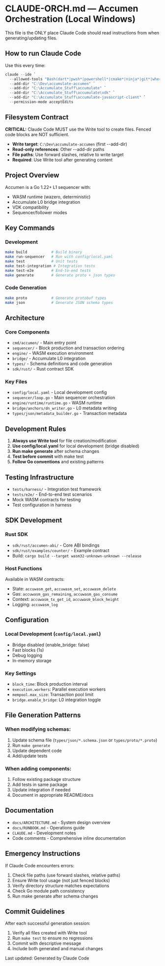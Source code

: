 # CLAUDE-ORCH.md — Accumen Orchestration (Local Windows)

This file is the ONLY place Claude Code should read instructions from when generating/updating files.

## How to run Claude Code

Use this every time:
```powershell
claude --ide `
  --allowed-tools "Bash(dart*|pwsh*|powershell*|cmake*|ninja*|git*|where*|cmd*|dumpbin*), Read, Write, Edit" `
  --add-dir "C:\Dev\accumulate-accumen" `
  --add-dir "C:\Accumulate_Stuff\accumulate" `
  --add-dir "C:\Accumulate_Stuff\accumulate\vdk" `
  --add-dir "C:\Accumulate_Stuff\accumulate-javascript-client" `
  --permission-mode acceptEdits
```

## Filesystem Contract

**CRITICAL:** Claude Code MUST use the Write tool to create files. Fenced code blocks are NOT sufficient.

- **Write target**: `C:\Dev\accumulate-accumen` (first --add-dir)
- **Read-only references**: Other --add-dir paths
- **File paths**: Use forward slashes, relative to write target
- **Required**: Use Write tool after generating content

## Project Overview

Accumen is a Go 1.22+ L1 sequencer with:
- WASM runtime (wazero, deterministic)
- Accumulate L0 bridge integration
- VDK compatibility
- Sequencer/follower modes

## Key Commands

### Development
```bash
make build           # Build binary
make run-sequencer   # Run with config/local.yaml
make test            # Unit tests
make test-integration # Integration tests
make test-e2e        # End-to-end tests
make generate        # Generate proto + json types
```

### Code Generation
```bash
make proto           # Generate protobuf types
make json            # Generate JSON schema types
```

## Architecture

### Core Components
- `cmd/accumen/` - Main entry point
- `sequencer/` - Block production and transaction ordering
- `engine/` - WASM execution environment
- `bridge/` - Accumulate L0 integration
- `types/` - Schema definitions and code generation
- `sdk/rust/` - Rust contract SDK

### Key Files
- `config/local.yaml` - Local development config
- `sequencer/loop.go` - Main sequencer orchestration
- `engine/runtime/runtime.go` - WASM runtime
- `bridge/anchors/dn_writer.go` - L0 metadata writing
- `types/json/metadata_builder.go` - Transaction metadata

## Development Rules

1. **Always use Write tool** for file creation/modification
2. **Use config/local.yaml** for local development (bridge disabled)
3. **Run make generate** after schema changes
4. **Test before commit** with make test
5. **Follow Go conventions** and existing patterns

## Testing Infrastructure

- `tests/harness/` - Integration test framework
- `tests/e2e/` - End-to-end test scenarios
- Mock WASM contracts for testing
- Test configuration in harness

## SDK Development

### Rust SDK
- `sdk/rust/accumen-abi/` - Core ABI bindings
- `sdk/rust/examples/counter/` - Example contract
- Build: `cargo build --target wasm32-unknown-unknown --release`

### Host Functions
Available in WASM contracts:
- State: `accuwasm_get`, `accuwasm_set`, `accuwasm_delete`
- Gas: `accuwasm_gas_remaining`, `accuwasm_gas_consume`
- Context: `accuwasm_tx_get_id`, `accuwasm_block_height`
- Logging: `accuwasm_log`

## Configuration

### Local Development (`config/local.yaml`)
- Bridge disabled (enable_bridge: false)
- Fast blocks (1s)
- Debug logging
- In-memory storage

### Key Settings
- `block_time`: Block production interval
- `execution.workers`: Parallel execution workers
- `mempool.max_size`: Transaction pool limit
- `bridge.enable_bridge`: L0 integration toggle

## File Generation Patterns

### When modifying schemas:
1. Update schema file (`types/json/*.schema.json` or `types/proto/*.proto`)
2. Run `make generate`
3. Update dependent code
4. Add/update tests

### When adding components:
1. Follow existing package structure
2. Add tests in same package
3. Update integration if needed
4. Document in appropriate README/docs

## Documentation

- `docs/ARCHITECTURE.md` - System design overview
- `docs/RUNBOOK.md` - Operations guide
- `CLAUDE.md` - Development notes
- Code comments - Comprehensive inline documentation

## Emergency Instructions

If Claude Code encounters errors:
1. Check file paths (use forward slashes, relative paths)
2. Ensure Write tool usage (not just fenced blocks)
3. Verify directory structure matches expectations
4. Check Go module path consistency
5. Run make generate after schema changes

## Commit Guidelines

After each successful generation session:
1. Verify all files created with Write tool
2. Run `make test` to ensure no regressions
3. Commit with descriptive message
4. Include both generated and manual changes

Last updated: Generated by Claude Code